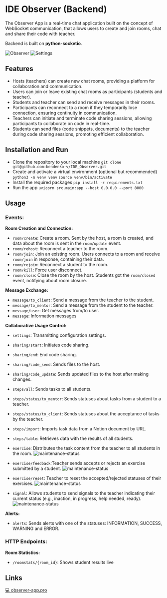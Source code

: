 # IDE Observer (Backend)

The Observer App is a real-time chat application built on the concept of WebSocket communication, that allows users to
create and join rooms, chat and share their code with teacher.

Backend is built on **python-socketio**.

![Observer](https://habrastorage.org/webt/ii/rt/u6/iirtu6stfynhos1m1bwekdms6vu.jpeg)
![Settings](https://habrastorage.org/webt/_h/-w/c_/_h-wc_xic8sdbqot6i1mf_adbs8.png)

## Features

- Hosts (teachers) can create new chat rooms, providing a platform for collaboration and communication.
- Users can join or leave existing chat rooms as participants (students and teacher).
- Students and teacher can send and receive messages in their rooms.
- Participants can reconnect to a room if they temporarily lose connection, ensuring continuity in communication.
- Teachers can initiate and terminate code sharing sessions, allowing participants to collaborate on code in real-time.
- Students can send files (code snippets, documents) to the teacher during code sharing sessions, promoting efficient
  collaboration.

## Installation and Run

- Clone the repository to your local machine `git clone git@github.com:bendenko-v/IDE_Observer.git`
- Create and activate a virtual environment (optional but recommended) `python3 -m venv venv`
  `source venv/bin/activate`
- Install the required packages `pip install -r requirements.txt`
- Run the app `uvicorn src.main:app --host 0.0.0.0 --port 8000`

## Usage

### Events:

**Room Creation and Connection:**

- `room/create`: Create a room. Sent by the host, a room is created, and data about the room is sent in
  the `room/update` event.
- `room/rehost`: Reconnect a teacher to the room.
- `room/join`: Join an existing room. Users connects to a room and receive `room/join` in response, containing their
  data.
- `room/rejoin`: Reconnect a student to the room.
- `room/kill`: Force user disconnect.
- `room/close`: Close the room by the host. Students got the `room/closed` event, notifying about room closure.

**Message Exchange:**

- `message/to_client`: Send a message from the teacher to the student.
- `message/to_mentor`: Send a message from the student to the teacher.
- `message/user`: Get messages from/to user.
- `message`: Information messages

**Collaborative Usage Control:**

- `settings`: Transmitting configuration settings.
- `sharing/start`: Initiates code sharing.
- `sharing/end`: End code sharing.
- `sharing/code_send`: Sends files to the host.
- `sharing/code_update`: Sends updated files to the host after making changes.
- `steps/all`: Sends tasks to all students.
- `steps/status/to_mentor`: Sends statuses about tasks from a student to a teacher.
- `steps/status/to_client`: Sends statuses about the acceptance of tasks by the teacher.
- `steps/import`: Imports task data from a Notion document by URL.
- `steps/table`: Retrieves data with the results of all students.
- `exercise`: Distributes the task content from the teacher to all students in the
  room. ![maintenance-status](https://img.shields.io/badge/event-deprecated-red.svg)
- `exercise/feedback`:Teacher sends accepts or rejects an exercise submitted by a
  student. ![maintenance-status](https://img.shields.io/badge/event-deprecated-red.svg)
- `exercise/reset`: Teacher to reset the accepted/rejected statuses of their
  exercises. ![maintenance-status](https://img.shields.io/badge/event-deprecated-red.svg)

- `signal`: Allows students to send signals to the teacher indicating their current status (e.g., inaction, in progress,
  help needed, ready). ![maintenance-status](https://img.shields.io/badge/event-deprecated-red.svg)

**Alerts:**

- `alerts`: Sends alerts with one of the statuses: INFORMATION, SUCCESS, WARNING and ERROR.

### HTTP Endpoints:

**Room Statistics:**
- `/roomstats/{room_id}`: Shows student results live


## Links

[💻 observer-app.pro](https://observer-app.pro/)
